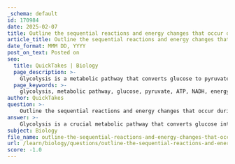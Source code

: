 ```yaml
---
_schema: default
id: 170984
date: 2025-02-07
title: Outline the sequential reactions and energy changes that occur during glycolysis.
article_title: Outline the sequential reactions and energy changes that occur during glycolysis.
date_format: MMM DD, YYYY
post_on_text: Posted on
seo:
  title: QuickTakes | Biology
  page_description: >-
    Glycolysis is a metabolic pathway that converts glucose to pyruvate, generating ATP and NADH through a series of ten reactions divided into energy investment and payoff phases.
  page_keywords: >-
    glycolysis, metabolic pathway, glucose, pyruvate, ATP, NADH, energy investment phase, energy payoff phase, hexokinase, phosphofructokinase, aldolase, energy changes
author: QuickTakes
question: >-
    Outline the sequential reactions and energy changes that occur during glycolysis.
answer: >-
    Glycolysis is a crucial metabolic pathway that converts glucose into pyruvate, releasing energy in the form of ATP and NADH. It consists of ten sequential reactions, which can be divided into two main phases: the energy investment phase and the energy payoff phase. Below is an outline of the reactions and the associated energy changes that occur during glycolysis.\n\n### Energy Investment Phase (Steps 1-5)\n\n1. **Hexokinase Reaction**:\n   - **Reaction**: Glucose + ATP → Glucose-6-phosphate + ADP\n   - **Energy Change**: Consumes 1 ATP (energy investment).\n\n2. **Phosphoglucose Isomerase Reaction**:\n   - **Reaction**: Glucose-6-phosphate ↔ Fructose-6-phosphate\n   - **Energy Change**: No net energy change.\n\n3. **Phosphofructokinase Reaction**:\n   - **Reaction**: Fructose-6-phosphate + ATP → Fructose-1,6-bisphosphate + ADP\n   - **Energy Change**: Consumes 1 ATP (energy investment). This step is a key regulatory point.\n\n4. **Aldolase Reaction**:\n   - **Reaction**: Fructose-1,6-bisphosphate ↔ Dihydroxyacetone phosphate (DHAP) + Glyceraldehyde-3-phosphate (GAP)\n   - **Energy Change**: No net energy change.\n\n5. **Triose Phosphate Isomerase Reaction**:\n   - **Reaction**: DHAP ↔ GAP\n   - **Energy Change**: No net energy change. At this point, there are two molecules of GAP available for the next phase.\n\n### Energy Payoff Phase (Steps 6-10)\n\n6. **Glyceraldehyde-3-phosphate Dehydrogenase Reaction**:\n   - **Reaction**: GAP + NAD+ + Pi → 1,3-bisphosphoglycerate + NADH + H+\n   - **Energy Change**: Produces 1 NADH (high-energy electron carrier).\n\n7. **Phosphoglycerate Kinase Reaction**:\n   - **Reaction**: 1,3-bisphosphoglycerate + ADP → 3-phosphoglycerate + ATP\n   - **Energy Change**: Produces 1 ATP (substrate-level phosphorylation).\n\n8. **Phosphoglycerate Mutase Reaction**:\n   - **Reaction**: 3-phosphoglycerate ↔ 2-phosphoglycerate\n   - **Energy Change**: No net energy change.\n\n9. **Enolase Reaction**:\n   - **Reaction**: 2-phosphoglycerate ↔ Phosphoenolpyruvate (PEP) + H2O\n   - **Energy Change**: No net energy change.\n\n10. **Pyruvate Kinase Reaction**:\n    - **Reaction**: PEP + ADP → Pyruvate + ATP\n    - **Energy Change**: Produces 1 ATP (substrate-level phosphorylation).\n\n### Summary of Energy Changes\n- **Total ATP Consumed**: 2 ATP (steps 1 and 3).\n- **Total ATP Produced**: 4 ATP (steps 7 and 10).\n- **Net ATP Gain**: 2 ATP.\n- **Total NADH Produced**: 2 NADH (step 6).\n\n### Conclusion\nGlycolysis is an essential pathway for energy production in cells, particularly under anaerobic conditions. The process efficiently converts glucose into pyruvate while generating a net gain of ATP and NADH, which are vital for various cellular functions. The regulation of key enzymes, particularly phosphofructokinase, ensures that glycolysis responds to the energy needs of the cell.
subject: Biology
file_name: outline-the-sequential-reactions-and-energy-changes-that-occur-during-glycolysis.md
url: /learn/biology/questions/outline-the-sequential-reactions-and-energy-changes-that-occur-during-glycolysis
score: -1.0
---
```


&nbsp;